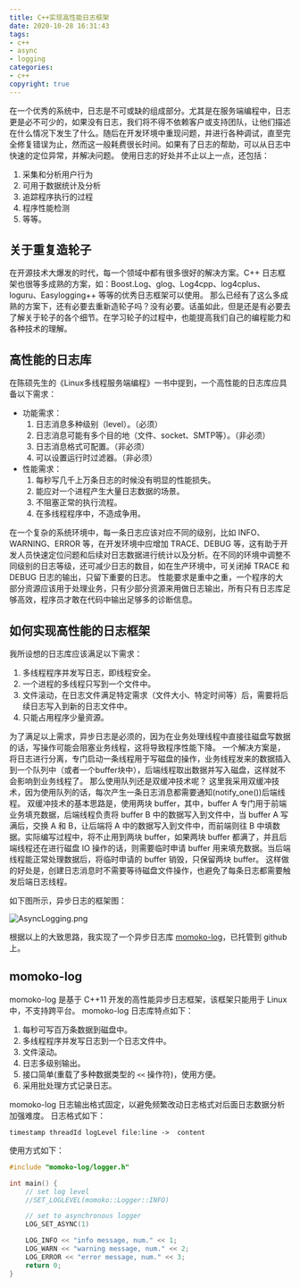```yaml
---
title: C++实现高性能日志框架
date: 2020-10-28 16:31:43
tags:
- c++
- async
- logging
categories:
- c++
copyright: true
---
```


在一个优秀的系统中，日志是不可或缺的组成部分。尤其是在服务端编程中，日志更是必不可少的，如果没有日志，我们将不得不依赖客户或支持团队，让他们描述在什么情况下发生了什么。随后在开发环境中重现问题，并进行各种调试，直至完全修复错误为止，然而这一般耗费很长时间。如果有了日志的帮助，可以从日志中快速的定位异常，并解决问题。
使用日志的好处并不止以上一点，还包括：
<!-- more -->
1. 采集和分析用户行为
2. 可用于数据统计及分析
3. 追踪程序执行的过程
4. 程序性能检测
5. 等等。

## 关于重复造轮子

在开源技术大爆发的时代，每一个领域中都有很多很好的解决方案。C++ 日志框架也很等多成熟的方案，如：Boost.Log、glog、Log4cpp、log4cplus、loguru、Easylogging++ 等等的优秀日志框架可以使用。
那么已经有了这么多成熟的方案下，还有必要去重新造轮子吗？没有必要。话虽如此，但是还是有必要去了解关于轮子的各个细节。在学习轮子的过程中，也能提高我们自己的编程能力和各种技术的理解。

## 高性能的日志库

在陈硕先生的《Linux多线程服务端编程》一书中提到，一个高性能的日志库应具备以下需求：

* 功能需求：
  1. 日志消息多种级别（level）。（必须）
  2. 日志消息可能有多个目的地（文件、socket、SMTP等）。（非必须）
  3. 日志消息格式可配置。（非必须）
  4. 可以设置运行时过滤器。（非必须）
* 性能需求：
  1. 每秒写几千上万条日志的时候没有明显的性能损失。
  2. 能应对一个进程产生大量日志数据的场景。
  3. 不阻塞正常的执行流程。
  4. 在多线程程序中，不造成争用。

在一个复杂的系统环境中，每一条日志应该对应不同的级别，比如 INFO、WARNING、ERROR 等，在开发环境中应增加 TRACE、DEBUG 等，这有助于开发人员快速定位问题和后续对日志数据进行统计以及分析。在不同的环境中调整不同级别的日志等级，还可减少日志的数目，如在生产环境中，可关闭掉 TRACE 和 DEBUG 日志的输出，只留下重要的日志。
性能要求是重中之重，一个程序的大部分资源应该用于处理业务，只有少部分资源来用做日志输出，所有只有日志库足够高效，程序员才敢在代码中输出足够多的诊断信息。

## 如何实现高性能的日志框架

我所设想的日志库应该满足以下需求：

1. 多线程程序并发写日志，即线程安全。
2. 一个进程的多线程只写到一个文件中。
3. 文件滚动，在日志文件满足特定需求（文件大小、特定时间等）后，需要将后续日志写入到新的日志文件中。
4. 只能占用程序少量资源。

为了满足以上需求，异步日志是必须的，因为在业务处理线程中直接往磁盘写数据的话，写操作可能会阻塞业务线程，这将导致程序性能下降。
一个解决方案是，将日志进行分离，专门启动一条线程用于写磁盘的操作，业务线程发来的数据插入到一个队列中（或者一个buffer块中），后端线程取出数据并写入磁盘，这样就不会影响到业务线程了。
那么使用队列还是双缓冲技术呢？
这里我采用双缓冲技术，因为使用队列的话，每次产生一条日志消息都需要通知(notify_one())后端线程。
双缓冲技术的基本思路是，使用两块 buffer，其中，buffer A 专门用于前端业务填充数据，后端线程负责将 buffer B 中的数据写入到文件中，当 buffer A 写满后，交换 A 和 B，让后端将 A 中的数据写入到文件中，而前端则往 B 中填数据。实际编写过程中，将不止用到两块 buffer，如果两块 buffer 都满了，并且后端线程还在进行磁盘 IO 操作的话，则需要临时申请 buffer 用来填充数据。当后端线程能正常处理数据后，将临时申请的 buffer 销毁，只保留两块 buffer。
这样做的好处是，创建日志消息时不需要等待磁盘文件操作，也避免了每条日志都需要触发后端日志线程。

如下图所示，异步日志的框架图：

![AsyncLogging.png](https://i.loli.net/2020/10/29/1HQT9A4Z2iranfV.png)

根据以上的大致思路，我实现了一个异步日志库 [momoko-log](!https://github.com/Grizzly1127/momoko-log)，已托管到 github 上。

## momoko-log

momoko-log 是基于 C++11 开发的高性能异步日志框架，该框架只能用于 Linux 中，不支持跨平台。
momoko-log 日志库特点如下：

1. 每秒可写百万条数据到磁盘中。
2. 多线程程序并发写日志到一个日志文件中。
3. 文件滚动。
4. 日志多级别输出。
5. 接口简单(重载了多种数据类型的 `<<` 操作符)，使用方便。
6. 采用批处理方式记录日志。

momoko-log 日志输出格式固定，以避免频繁改动日志格式对后面日志数据分析加强难度。
日志格式如下：

```text
timestamp threadId logLevel file:line ->  content
```

使用方式如下：

```c++
#include "momoko-log/logger.h"

int main() {
    // set log level
    //SET_LOGLEVEL(momoko::Logger::INFO)

    // set to asynchronous logger
    LOG_SET_ASYNC(1)

    LOG_INFO << "info message, num." << 1;
    LOG_WARN << "warning message, num." << 2;
    LOG_ERROR << "error message, num." << 3;
    return 0;
}
```
